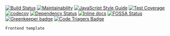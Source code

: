 <!--   -->

[![Build Status](https://travis-ci.org/Mifrill/template.svg?branch=master)](https://travis-ci.org/Mifrill/template)
[![Maintainability](https://api.codeclimate.com/v1/badges/5a833e5b2c35b97922ab/maintainability)](https://codeclimate.com/github/Mifrill/template/maintainability)
[![JavaScript Style Guide](https://img.shields.io/badge/code_style-standard-brightgreen.svg)](https://standardjs.com)
[![Test Coverage](https://api.codeclimate.com/v1/badges/5a833e5b2c35b97922ab/test_coverage)](https://codeclimate.com/github/Mifrill/template/test_coverage)
[![codecov](https://codecov.io/gh/Mifrill/template/branch/master/graph/badge.svg)](https://codecov.io/gh/Mifrill/template)
[![Dependency Status](https://gemnasium.com/badges/github.com/Mifrill/template.svg)](https://gemnasium.com/github.com/Mifrill/template)
[![Inline docs](http://inch-ci.org/github/Mifrill/template.svg?branch=master)](http://inch-ci.org/github/Mifrill/template)
[![FOSSA Status](https://app.fossa.io/api/projects/git%2Bhttps%3A%2F%2Fgithub.com%2FMifrill%2Ftemplate.svg?type=shield)](https://app.fossa.io/projects/git%2Bhttps%3A%2F%2Fgithub.com%2FMifrill%2Ftemplate?ref=badge_shield)
[![Greenkeeper badge](https://badges.greenkeeper.io/Mifrill/template.svg)](https://greenkeeper.io/)
[![Code Triagers Badge](https://www.codetriage.com/mifrill/template/badges/users.svg)](https://www.codetriage.com/mifrill/template)

    Frontend template
